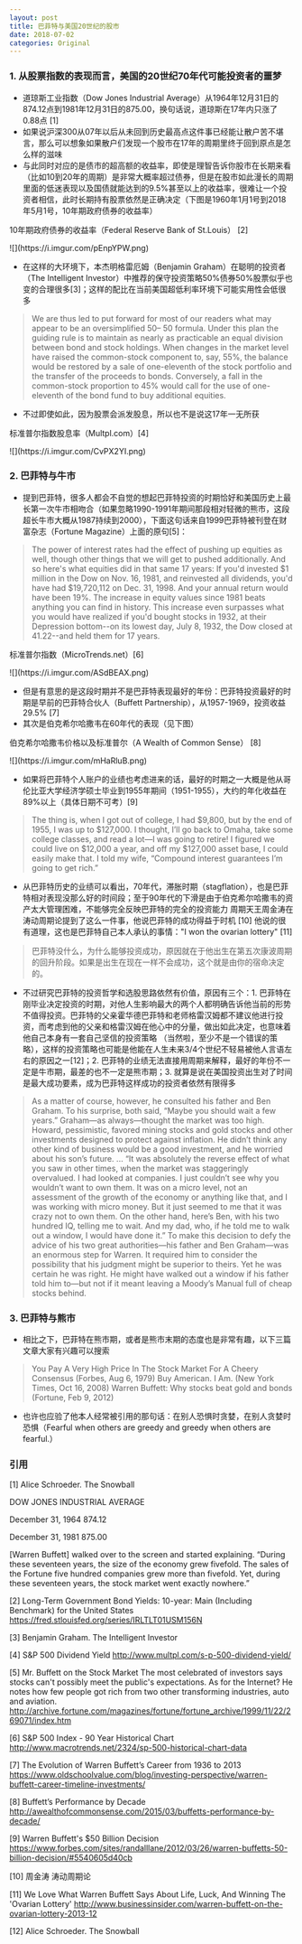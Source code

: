 ```yaml
---
layout: post
title: 巴菲特与美国20世纪的股市
date: 2018-07-02
categories: Original
---
```

### 1\. 从股票指数的表现而言，美国的20世纪70年代可能投资者的噩梦

* 道琼斯工业指数（Dow Jones Industrial Average）从1964年12月31日的874.12点到1981年12月31日的875.00，换句话说，道琼斯在17年内只涨了0.88点 [1]
* 如果说沪深300从07年以后从未回到历史最高点这件事已经能让散户苦不堪言，那么可以想象如果散户们发现一个股市在17年的周期里终于回到原点是怎么样的滋味
* 与此同时对应的是债市的超高额的收益率，即使是理智告诉你股市在长期来看（比如10到20年的周期）是非常大概率超过债券，但是在股市如此漫长的周期里面的低迷表现以及国债就能达到的9.5%甚至以上的收益率，很难让一个投资者相信，此时长期持有股票依然是正确决定（下图是1960年1月1号到2018年5月1号，10年期政府债券的收益率）

<p class="small">10年期政府债券的收益率（Federal Reserve Bank of St.Louis） [2]</p>
![](https://i.imgur.com/pEnpYPW.png)

* 在这样的大环境下，本杰明格雷厄姆（Benjamin Graham）在聪明的投资者（The Intelligent Investor）中推荐的保守投资策略50%债券50%股票似乎也变的合理很多[3]；这样的配比在当前美国超低利率环境下可能实用性会低很多

> We are thus led to put forward for most of our readers what may appear to be an oversimplified 50– 50 formula. Under this plan the guiding rule is to maintain as nearly as practicable an equal division between bond and stock holdings. When changes in the market level have raised the common-stock component to, say, 55%, the balance would be restored by a sale of one-eleventh of the stock portfolio and the transfer of the proceeds to bonds. Conversely, a fall in the common-stock proportion to 45% would call for the use of one-eleventh of the bond fund to buy additional equities.

* 不过即使如此，因为股票会派发股息，所以也不是说这17年一无所获

<p class="small">标准普尔指数股息率（Multpl.com）[4]</p>
![](https://i.imgur.com/CvPX2YI.png)


### 2\. 巴菲特与牛市

* 提到巴菲特，很多人都会不自觉的想起巴菲特投资的时期恰好和美国历史上最长第一次牛市相吻合（如果忽略1990-1991年期间那段相对轻微的熊市，这段超长牛市大概从1987持续到2000），下面这句话来自1999巴菲特被刊登在财富杂志（Fortune Magazine）上面的原句[5]：

> The power of interest rates had the effect of pushing up equities as well, though other things that we will get to pushed additionally. And so here's what equities did in that same 17 years: If you'd invested $1 million in the Dow on Nov. 16, 1981, and reinvested all dividends, you'd have had $19,720,112 on Dec. 31, 1998. And your annual return would have been 19%.
The increase in equity values since 1981 beats anything you can find in history. This increase even surpasses what you would have realized if you'd bought stocks in 1932, at their Depression bottom--on its lowest day, July 8, 1932, the Dow closed at 41.22--and held them for 17 years.

<p class="small">标准普尔指数（MicroTrends.net）[6]</p>
![](https://i.imgur.com/ASdBEAX.png)

* 但是有意思的是这段时期并不是巴菲特表现最好的年份：巴菲特投资最好的时期是早前的巴菲特合伙人（Buffett Partnership），从1957-1969，投资收益29.5% [7]
* 其次是伯克希尔哈撒韦在60年代的表现（见下图）

<p class="small">伯克希尔哈撒韦价格以及标准普尔（A Wealth of Common Sense） [8] </p>
![](https://i.imgur.com/mHaRluB.png)

* 如果将巴菲特个人账户的业绩也考虑进来的话，最好的时期之一大概是他从哥伦比亚大学经济学硕士毕业到1955年期间（1951-1955），大约的年化收益在89%以上（具体日期不可考）[9]

> The thing is, when I got out of college, I had $9,800, but by the end of 1955, I was up to $127,000. I thought, I’ll go back to Omaha, take some college classes, and read a lot—I was going to retire! I figured we could live on $12,000 a year, and off my $127,000 asset base, I could easily make that. I told my wife, “Compound interest guarantees I’m going to get rich.”

* 从巴菲特历史的业绩可以看出，70年代，滞胀时期（stagflation），也是巴菲特相对表现没那么好的时间段；至于90年代的下滑是由于伯克希尔哈撒韦的资产太大管理困难，不能够完全反映巴菲特的完全的投资能力
周期天王周金涛在涛动周期论提到了这么一件事，他说巴菲特的成功得益于时机 [10] 他说的很有道理，这也是巴菲特自己本人承认的事情："I won the ovarian lottery" [11]

> 巴菲特没什么，为什么能够投资成功，原因就在于他出生在第五次康波周期的回升阶段。如果是出生在现在一样不会成功，这个就是由你的宿命决定的。

* 不过研究巴菲特的投资哲学和选股思路依然有价值，原因有三个：1. 巴菲特在刚毕业决定投资的时期，对他人生影响最大的两个人都明确告诉他当前的形势不值得投资。巴菲特的父亲霍华德巴菲特和老师格雷汉姆都不建议他进行投资，而考虑到他的父亲和格雷汉姆在他心中的分量，做出如此决定，也意味着他自己本身有一套自己坚信的投资策略 （当然啦，至少不是一个错误的策略），这样的投资策略也可能是他能在人生未来3/4个世纪不轻易被他人言语左右的原因之一[12]；2. 巴菲特的业绩无法直接用周期来解释，最好的年份不一定是牛市期，最差的也不一定是熊市期；3. 就算是说在美国投资出生对了时间是最大成功要素，成为巴菲特这样成功的投资者依然有限得多

> As a matter of course, however, he consulted his father and Ben Graham. To his surprise, both said, “Maybe you should wait a few years.” Graham—as always—thought the market was too high. Howard, pessimistic, favored mining stocks and gold stocks and other investments designed to protect against inflation. He didn’t think any other kind of business would be a good investment, and he worried about his son’s future.
...
“It was absolutely the reverse effect of what you saw in other times, when the market was staggeringly overvalued. I had looked at companies. I just couldn’t see why you wouldn’t want to own them. It was on a micro level, not an assessment of the growth of the economy or anything like that, and I was working with micro money. But it just seemed to me that it was crazy not to own them. On the other hand, here’s Ben, with his two hundred IQ, telling me to wait. And my dad, who, if he told me to walk out a window, I would have done it.” To make this decision to defy the advice of his two great authorities—his father and Ben Graham—was an enormous step for Warren. It required him to consider the possibility that his judgment might be superior to theirs. Yet he was certain he was right. He might have walked out a window if his father told him to—but not if it meant leaving a Moody’s Manual full of cheap stocks behind.

### 3\. 巴菲特与熊市

* 相比之下，巴菲特在熊市期，或者是熊市末期的态度也是非常有趣，以下三篇文章大家有兴趣可以搜索

> You Pay A Very High Price In The Stock Market For A Cheery Consensus (Forbes, Aug 6, 1979)
Buy American. I Am. (New York Times, Oct 16, 2008)
Warren Buffett: Why stocks beat gold and bonds (Fortune, Feb 9, 2012)

* 也许也应验了他本人经常被引用的那句话：在别人恐惧时贪婪，在别人贪婪时恐惧（Fearful when others are greedy and greedy when others are fearful.）


### 引用

[1] Alice Schroeder. The Snowball

DOW JONES INDUSTRIAL AVERAGE

December 31, 1964 874.12

December 31, 1981 875.00

[Warren Buffett] walked over to the screen and started explaining. “During these seventeen years, the size of the economy grew fivefold. The sales of the Fortune five hundred companies grew more than fivefold. Yet, during these seventeen years, the stock market went exactly nowhere.”

[2] Long-Term Government Bond Yields: 10-year: Main (Including Benchmark) for the United States https://fred.stlouisfed.org/series/IRLTLT01USM156N

[3] Benjamin Graham. The Intelligent Investor

[4] S&P 500 Dividend Yield http://www.multpl.com/s-p-500-dividend-yield/

[5] Mr. Buffett on the Stock Market The most celebrated of investors says stocks can't possibly meet the public's expectations. As for the Internet? He notes how few people got rich from two other transforming industries, auto and aviation. http://archive.fortune.com/magazines/fortune/fortune_archive/1999/11/22/269071/index.htm

[6] S&P 500 Index - 90 Year Historical Chart http://www.macrotrends.net/2324/sp-500-historical-chart-data

[7] The Evolution of Warren Buffett’s Career from 1936 to 2013 https://www.oldschoolvalue.com/blog/investing-perspective/warren-buffett-career-timeline-investments/

[8] Buffett’s Performance by Decade http://awealthofcommonsense.com/2015/03/buffetts-performance-by-decade/

[9] Warren Buffett's $50 Billion Decision https://www.forbes.com/sites/randalllane/2012/03/26/warren-buffetts-50-billion-decision/#5540605d40cb

[10] 周金涛 涛动周期论

[11] We Love What Warren Buffett Says About Life, Luck, And Winning The 'Ovarian Lottery' http://www.businessinsider.com/warren-buffett-on-the-ovarian-lottery-2013-12

[12] Alice Schroeder. The Snowball

